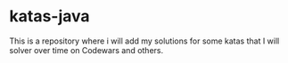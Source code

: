 # katas-java
This is a repository where i will add my solutions for some katas that I will solver over time on Codewars and others.
